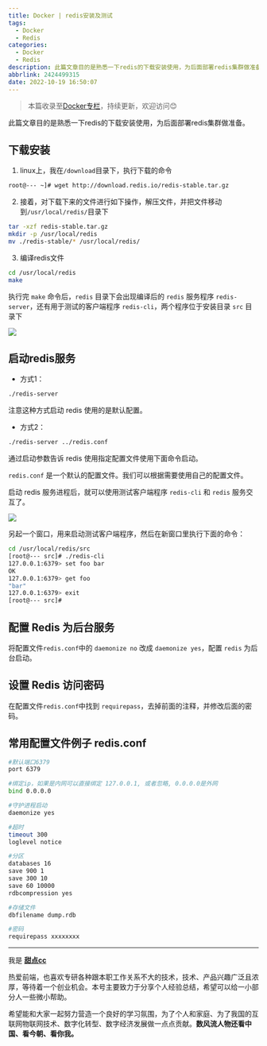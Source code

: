 ```yaml
---
title: Docker | redis安装及测试
tags:
  - Docker
  - Redis
categories:
  - Docker
  - Redis
description: 此篇文章目的是熟悉一下redis的下载安装使用，为后面部署redis集群做准备。
abbrlink: 2424499315
date: 2022-10-19 16:50:07
---
```


> 本篇收录至[Docker专栏](https://blog.i-xiao.space/categories/Docker/)，持续更新，欢迎访问😊

此篇文章目的是熟悉一下redis的下载安装使用，为后面部署redis集群做准备。

## 下载安装

1. linux上，我在`/download`目录下，执行下载的命令

```bash
root@--- ~]# wget http://download.redis.io/redis-stable.tar.gz
```

2. 接着，对下载下来的文件进行如下操作，解压文件，并把文件移动到`/usr/local/redis/`目录下

```bash
tar -xzf redis-stable.tar.gz
mkdir -p /usr/local/redis
mv ./redis-stable/* /usr/local/redis/
```

3. 编译redis文件

```bash
cd /usr/local/redis
make
```

执行完 `make` 命令后，`redis` 目录下会出现编译后的 `redis` 服务程序 `redis-server`，还有用于测试的客户端程序 `redis-cli`，两个程序位于安装目录 `src` 目录下

![](https://pic1.imgdb.cn/item/634fbb2316f2c2beb15877d5.jpg)

## 启动redis服务

- 方式1：

```bash
./redis-server
```

注意这种方式启动 redis 使用的是默认配置。

- 方式2：

```bash
./redis-server ../redis.conf
```

通过启动参数告诉 redis 使用指定配置文件使用下面命令启动。

`redis.conf` 是一个默认的配置文件。我们可以根据需要使用自己的配置文件。

启动 redis 服务进程后，就可以使用测试客户端程序 `redis-cli` 和 `redis` 服务交互了。

![](https://pic1.imgdb.cn/item/634fbb4116f2c2beb1589e01.jpg)

另起一个窗口，用来启动测试客户端程序，然后在新窗口里执行下面的命令：

```bash
cd /usr/local/redis/src
[root@--- src]# ./redis-cli
127.0.0.1:6379> set foo bar
OK
127.0.0.1:6379> get foo
"bar"
127.0.0.1:6379> exit
[root@--- src]#
```

## 配置 Redis 为后台服务

将配置文件`redis.conf`中的 `daemonize no` 改成 `daemonize yes`，配置 `redis` 为后台启动。

## 设置 Redis 访问密码

在配置文件`redis.conf`中找到 `requirepass`，去掉前面的注释，并修改后面的密码。

## 常用配置文件例子 redis.conf

```bash
#默认端口6379
port 6379

#绑定ip，如果是内网可以直接绑定 127.0.0.1, 或者忽略, 0.0.0.0是外网
bind 0.0.0.0

#守护进程启动
daemonize yes

#超时
timeout 300
loglevel notice

#分区
databases 16
save 900 1
save 300 10
save 60 10000
rdbcompression yes

#存储文件
dbfilename dump.rdb

#密码
requirepass xxxxxxxx
```

---

我是 [**甜点cc**](https://blog.i-xiao.space/)

热爱前端，也喜欢专研各种跟本职工作关系不大的技术，技术、产品兴趣广泛且浓厚，等待着一个创业机会。本号主要致力于分享个人经验总结，希望可以给一小部分人一些微小帮助。

希望能和大家一起努力营造一个良好的学习氛围，为了个人和家庭、为了我国的互联网物联网技术、数字化转型、数字经济发展做一点点贡献。**数风流人物还看中国、看今朝、看你我。**